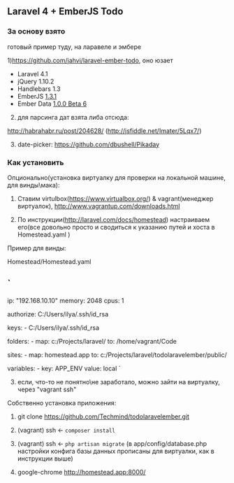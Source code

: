 ## Laravel 4 + EmberJS Todo

### За основу взято

готовый пример туду, на ларавеле и эмбере

1)https://github.com/jahvi/laravel-ember-todo, оно юзает

- Laravel 4.1
- jQuery 1.10.2
- Handlebars 1.3
- EmberJS [1.3.1](http://builds.emberjs.com/tags/v1.3.1/ember.js)
- Ember Data [1.0.0 Beta 6](http://builds.emberjs.com/tags/v1.0.0-beta.6/ember-data.js)

2) для парсинга дат взята либа отсюда:

http://habrahabr.ru/post/204628/ (http://jsfiddle.net/Imater/5Lqx7/)

3) date-picker: https://github.com/dbushell/Pikaday

### Как установить

Опционально(установка виртуалку для проверки на локальной машине, для винды\мака):

1) Ставим virtulbox(https://www.virtualbox.org/) & vagrant(менеджер виртуалок), http://www.vagrantup.com/downloads.html

2) По инструкции(http://laravel.com/docs/homestead) настраиваем его(все довольно просто и сводиться к указанию путей и хоста в Homestead.yaml )

Пример для винды:

Homestead/Homestead.yaml

`
---
ip: "192.168.10.10"
memory: 2048
cpus: 1

authorize: C:/Users/ilya/.ssh/id_rsa

keys:
    - C:/Users/ilya/.ssh/id_rsa

folders:
    - map: c:/Projects/laravel/
      to: /home/vagrant/Code

sites:
    - map: homestead.app
      to: c:/Projects/laravel/todolaravelember/public/

variables:
    - key: APP_ENV
      value: local
`

3) если, что-то не понятно\не заработало, можно зайти на виртуалку, через "vagrant ssh"

Собственно установка приложения:

1. git clone https://github.com/Techmind/todolaravelember.git

2. (vagrant) ssh <- `composer install`

3. (vagrant) ssh <- `php artisan migrate` (в app/config/database.php настройки конфига базы данных прописаны для виртуалки, как в инструкции выше)

4. google-chrome http://homestead.app:8000/
